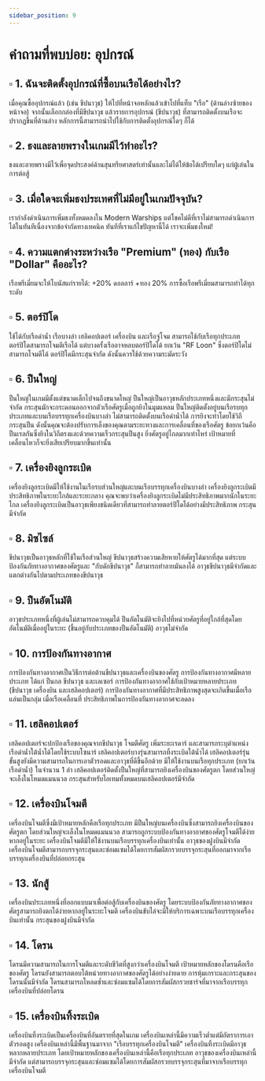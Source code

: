 ```yaml
---
sidebar_position: 9
---
```


# คำถามที่พบบ่อย: อุปกรณ์

## ▫️ **1. ฉันจะติดตั้งอุปกรณ์ที่ซื้อบนเรือได้อย่างไร?**

เมื่อคุณซื้ออุปกรณ์แล้ว (เช่น ขีปนาวุธ) ให้ไปที่หน้าจอหลักแล้วเข้าไปที่แท็บ "เรือ" (ด้านล่างซ้ายของหน้าจอ) จากนั้นเลือกกล่องที่มีขีปนาวุธ แล้วรายการอุปกรณ์ (ขีปนาวุธ) ที่สามารถติดตั้งบนเรือจะปรากฏขึ้นที่ด้านล่าง หลักการนี้สามารถนำไปใช้กับการติดตั้งอุปกรณ์ใดๆ ก็ได้

## ▫️ **2. ธงและลายพรางในเกมมีไว้ทำอะไร?**

ธงและลายพรางมีไว้เพื่อจุดประสงค์ด้านสุนทรียศาสตร์เท่านั้นและไม่ได้ให้ข้อได้เปรียบใดๆ แก่ผู้เล่นในการต่อสู้

## ▫️ **3. เมื่อใดจะเพิ่มธงประเทศที่ไม่มีอยู่ในเกมปัจจุบัน?**

เรากำลังดำเนินการเพิ่มธงทั้งหมดลงใน Modern Warships แต่โชคไม่ดีที่เราไม่สามารถดำเนินการได้ในทันทีเนื่องจากข้อจำกัดทางเทคนิค ทันทีที่เราแก้ไขปัญหานี้ได้ เราจะเพิ่มธงใหม่!

## ▫️ **4. ความแตกต่างระหว่างเรือ "Premium" (ทอง) กับเรือ "Dollar" คืออะไร?**

เรือพรีเมี่ยมจะให้โบนัสแก่รายได้:
+20% ดอลลาร์
+ทอง 20%
การซื้อเรือพรีเมี่ยมสามารถทำได้ทุกระดับ

## ▫️ **5. ตอร์ปิโด**

ใช้ได้กับเรือดำน้ำ เรือบางลำ เฮลิคอปเตอร์ เครื่องบิน และเรือจู่โจม สามารถใช้กับเรือทุกประเภท ตอร์ปิโดสามารถโจมตีเรือได้ แต่บางครั้งเรืออาจหลบตอร์ปิโดได้ ยกเว้น "RF Loon" ซึ่งตอร์ปิโดไม่สามารถโจมตีได้ ตอร์ปิโดมีกระสุนจำกัด ดังนั้นควรใช้ด้วยความระมัดระวัง

## ▫️ **6. ปืนใหญ่**

ปืนใหญ่ในเกมมีตั้งแต่ขนาดเล็กไปจนถึงขนาดใหญ่ ปืนใหญ่เป็นอาวุธหลักประเภทหนึ่งและมีกระสุนไม่จำกัด กระสุนมักจะกระดอนออกจากตัวเรือศัตรูเมื่อถูกยิงในมุมแหลม ปืนใหญ่ติดตั้งอยู่บนเรือรบทุกประเภทและบนเรือบรรทุกเครื่องบินบางลำ ไม่สามารถติดตั้งบนเรือดำน้ำได้ การยิงจะทำโดยใช้วิถีกระสุนปืน ดังนั้นคุณจะต้องปรับการเล็งของคุณตามระยะทางและการเคลื่อนที่ของเรือศัตรู ข้อยกเว้นคือปืนเรลกันซึ่งยิงในวิถีตรงและด้วยความเร็วกระสุนปืนสูง ยิ่งศัตรูอยู่ไกลมากเท่าไหร่ เป้าหมายที่เคลื่อนไหวก็จะยิ่งเสียเปรียบมากขึ้นเท่านั้น

## ▫️ **7. เครื่องยิงลูกระเบิด**

เครื่องยิงลูกระเบิดมีให้ใช้งานในเรือรบส่วนใหญ่และบนเรือบรรทุกเครื่องบินบางลำ เครื่องยิงลูกระเบิดมีประสิทธิภาพในระยะใกล้และระยะกลาง คุณจะพบว่าเครื่องยิงลูกระเบิดไม่มีประสิทธิภาพมากนักในระยะไกล เครื่องยิงลูกระเบิดเป็นอาวุธเพียงชนิดเดียวที่สามารถทำลายตอร์ปิโดได้อย่างมีประสิทธิภาพ กระสุนมีจำกัด

## ▫️ **8. มิซไซล์**

ขีปนาวุธเป็นอาวุธหลักที่ใช้ในเรือส่วนใหญ่ ขีปนาวุธสร้างความเสียหายให้ศัตรูได้มากที่สุด แต่ระบบป้องกันภัยทางอากาศของศัตรูและ "กับดักขีปนาวุธ" ก็สามารถทำลายมันลงได้ อาวุธขีปนาวุธมีจำกัดและแตกต่างกันไปตามประเภทของขีปนาวุธ

## ▫️ **9. ปืนอัตโนมัติ**

อาวุธประเภทหนึ่งที่ผู้เล่นไม่สามารถควบคุมได้ ปืนอัตโนมัติจะยิงไปที่หน่วยศัตรูที่อยู่ใกล้ที่สุดโดยอัตโนมัติเมื่ออยู่ในระยะ (ขึ้นอยู่กับประเภทของปืนอัตโนมัติ) อาวุธไม่จำกัด

## ▫️ **10. การป้องกันทางอากาศ**

การป้องกันทางอากาศเป็นวิธีการต่อต้านขีปนาวุธและเครื่องบินของศัตรู การป้องกันทางอากาศมีหลายประเภท ได้แก่ ปืนกล ขีปนาวุธ และเลเซอร์ การป้องกันทางอากาศใช้กับเป้าหมายหลายประเภท (ขีปนาวุธ เครื่องบิน และเฮลิคอปเตอร์) การป้องกันทางอากาศที่มีประสิทธิภาพสูงสุดจะเกิดขึ้นเมื่อเรือแล่นเป็นกลุ่ม เมื่อเรือเคลื่อนที่ ประสิทธิภาพในการป้องกันทางอากาศจะลดลง

## ▫️ **11. เฮลิคอปเตอร์**

เฮลิคอปเตอร์จะปกป้องเรือของคุณจากขีปนาวุธ โจมตีศัตรู เพิ่มระยะเรดาร์ และสามารถระบุตำแหน่งเรือดำน้ำใต้น้ำได้โดยใช้ระบบโซนาร์ เฮลิคอปเตอร์บางรุ่นสามารถทิ้งระเบิดใต้น้ำได้ เฮลิคอปเตอร์รุ่นขั้นสูงยังมีความสามารถในการเอาตัวรอดและอาวุธที่ดีขึ้นอีกด้วย มีให้ใช้งานบนเรือทุกประเภท (ยกเว้นเรือดำน้ำ) ในจำนวน 1 ลำ เฮลิคอปเตอร์ติดตั้งปืนใหญ่ที่สามารถยิงเครื่องบินของศัตรูตก โดยส่วนใหญ่จะเล็งในโหมดแมนนวล กระสุนสำหรับไอเทมทั้งหมดบนเฮลิคอปเตอร์มีจำกัด

## ▫️ **12. เครื่องบินโจมตี**

เครื่องบินโจมตีซึ่งมีเป้าหมายหลักคือเรือทุกประเภท มีปืนใหญ่บนเครื่องบินซึ่งสามารถยิงเครื่องบินของศัตรูตก โดยส่วนใหญ่จะเล็งในโหมดแมนนวล สามารถถูกระบบป้องกันทางอากาศของศัตรูโจมตีได้ง่ายหากอยู่ในระยะ เครื่องบินโจมตีมีให้ใช้งานบนเรือบรรทุกเครื่องบินเท่านั้น อาวุธของฝูงบินมีจำกัด เครื่องบินโจมตีสามารถบรรจุกระสุนและซ่อมแซมได้โดยการสัมผัสกรวยบรรจุกระสุนที่ออกมาจากเรือบรรทุกเครื่องบินที่ปล่อยกระสุน

## ▫️ **13. นักสู้**

เครื่องบินประเภทหนึ่งที่ออกแบบมาเพื่อต่อสู้กับเครื่องบินของศัตรู โดยระบบป้องกันภัยทางอากาศของศัตรูสามารถยิงตกได้ง่ายหากอยู่ในระยะโจมตี เครื่องบินขับไล่จะมีให้บริการเฉพาะบนเรือบรรทุกเครื่องบินเท่านั้น กระสุนของฝูงบินมีจำกัด

## ▫️ **14. โดรน**

โดรนมีความสามารถในการโจมตีและระดับชีวิตที่สูงกว่าเครื่องบินโจมตี เป้าหมายหลักของโดรนคือเรือของศัตรู โดรนยังสามารถตอบโต้หน่วยทางอากาศของศัตรูได้อย่างง่ายดาย การหุ้มเกราะและกระสุนของโดรนนั้นมีจำกัด โดรนสามารถโหลดซ้ำและซ่อมแซมได้โดยการสัมผัสกรวยชาร์จที่มาจากเรือบรรทุกเครื่องบินที่ปล่อยโดรน

## ▫️ **15. เครื่องบินทิ้งระเบิด**

เครื่องบินทิ้งระเบิดเป็นเครื่องบินที่อันตรายที่สุดในเกม เครื่องบินเหล่านี้มีความเร็วต่ำแต่มีอัตราการเอาตัวรอดสูง เครื่องบินเหล่านี้มีพื้นฐานมาจาก "เรือบรรทุกเครื่องบินโจมตี" เครื่องบินทิ้งระเบิดมีอาวุธหลากหลายประเภท โดยเป้าหมายหลักของเครื่องบินเหล่านี้คือเรือทุกประเภท อาวุธของเครื่องบินเหล่านี้มีจำกัด แต่สามารถบรรจุกระสุนและซ่อมแซมได้โดยการสัมผัสกรวยบรรจุกระสุนที่มาจากเรือบรรทุกเครื่องบินโจมตี